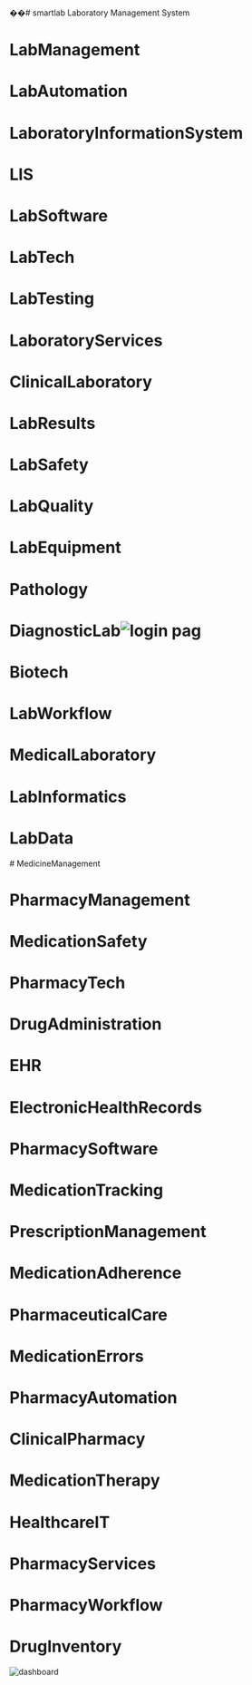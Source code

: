 ��#   s m a r t l a b 
Laboratory Management System 
# LabManagement
# LabAutomation
# LaboratoryInformationSystem
# LIS
# LabSoftware
# LabTech
# LabTesting
# LaboratoryServices
# ClinicalLaboratory
# LabResults
# LabSafety
# LabQuality
# LabEquipment
# Pathology
# DiagnosticLab![login pag](https://github.com/user-attachments/assets/445b733f-2f61-4826-abeb-bd548f54b82a)

# Biotech
# LabWorkflow
# MedicalLaboratory
# LabInformatics
# LabData

 
 # MedicineManagement
# PharmacyManagement
# MedicationSafety
# PharmacyTech
# DrugAdministration
# EHR
# ElectronicHealthRecords
# PharmacySoftware
# MedicationTracking
# PrescriptionManagement
# MedicationAdherence
# PharmaceuticalCare
# MedicationErrors
# PharmacyAutomation
# ClinicalPharmacy
# MedicationTherapy
# HealthcareIT
# PharmacyServices
# PharmacyWorkflow
# DrugInventory

![dashboard](https://github.com/user-attachments/assets/c4fc5439-6b6f-41da-bf2f-cc3b8a92a528)
